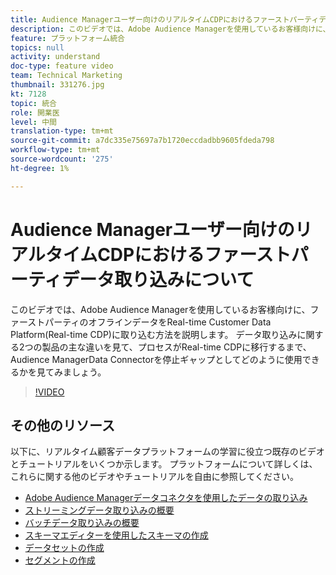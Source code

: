 ```yaml
---
title: Audience Managerユーザー向けのリアルタイムCDPにおけるファーストパーティデータ取り込みについて
description: このビデオでは、Adobe Audience Managerを使用しているお客様向けに、ファーストパーティのオフラインデータをReal-time Customer Data Platform(Real-time CDP)に取り込む方法を説明します。 データ取り込みに関する2つの製品の主な違いを見て、プロセスがReal-time CDPに移行するまで、Audience ManagerData Connectorを停止ギャップとしてどのように使用できるかを見てみましょう。
feature: プラットフォーム統合
topics: null
activity: understand
doc-type: feature video
team: Technical Marketing
thumbnail: 331276.jpg
kt: 7128
topic: 統合
role: 開業医
level: 中間
translation-type: tm+mt
source-git-commit: a7dc335e75697a7b1720eccdadbb9605fdeda798
workflow-type: tm+mt
source-wordcount: '275'
ht-degree: 1%

---
```



# Audience Managerユーザー向けのリアルタイムCDPにおけるファーストパーティデータ取り込みについて

このビデオでは、Adobe Audience Managerを使用しているお客様向けに、ファーストパーティのオフラインデータをReal-time Customer Data Platform(Real-time CDP)に取り込む方法を説明します。 データ取り込みに関する2つの製品の主な違いを見て、プロセスがReal-time CDPに移行するまで、Audience ManagerData Connectorを停止ギャップとしてどのように使用できるかを見てみましょう。


>[!VIDEO](https://video.tv.adobe.com/v/331276/?quality=12&learn=on)

## その他のリソース

以下に、リアルタイム顧客データプラットフォームの学習に役立つ既存のビデオとチュートリアルをいくつか示します。 プラットフォームについて詳しくは、これらに関する他のビデオやチュートリアルを自由に参照してください。

* [Adobe Audience Managerデータコネクタを使用したデータの取り込み](https://experienceleague.adobe.com/docs/platform-learn/tutorials/sources/ingest-data-from-aam.html?lang=en#sources)
* [ストリーミングデータ取り込みの概要](https://experienceleague.adobe.com/docs/platform-learn/tutorials/data-ingestion/understanding-streaming-ingestion.html?lang=en#data-ingestion)
* [バッチデータ取り込みの概要](https://experienceleague.adobe.com/docs/platform-learn/tutorials/data-ingestion/batch-ingestion-overview.html?lang=en#data-ingestion)
* [スキーマエディターを使用したスキーマの作成](https://experienceleague.adobe.com/docs/experience-platform/xdm/tutorials/create-schema-ui.html?lang=en#getting-started)
* [データセットの作成](https://experienceleague.adobe.com/docs/platform-learn/getting-started-for-data-architects-and-data-engineers/create-datasets.html?lang=en#permissions-required)
* [セグメントの作成](https://experienceleague.adobe.com/docs/platform-learn/tutorials/segments/create-segments.html?lang=en#segments)
